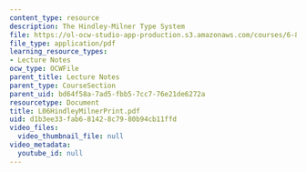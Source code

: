 ```yaml
---
content_type: resource
description: The Hindley-Milner Type System
file: https://ol-ocw-studio-app-production.s3.amazonaws.com/courses/6-827-multithreaded-parallelism-languages-and-compilers-fall-2002/d1b3ee33fab681428c7980b94cb11ffd_L06HindleyMilnerPrint.pdf
file_type: application/pdf
learning_resource_types:
- Lecture Notes
ocw_type: OCWFile
parent_title: Lecture Notes
parent_type: CourseSection
parent_uid: bd64f58a-7ad5-fbb5-7cc7-76e21de6272a
resourcetype: Document
title: L06HindleyMilnerPrint.pdf
uid: d1b3ee33-fab6-8142-8c79-80b94cb11ffd
video_files:
  video_thumbnail_file: null
video_metadata:
  youtube_id: null
---
```

